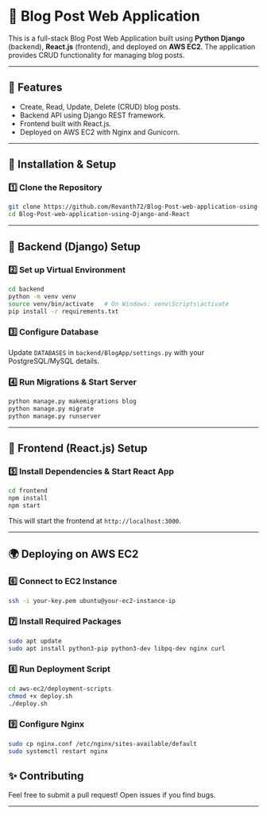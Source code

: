 # 📝 Blog Post Web Application

This is a full-stack Blog Post Web Application built using **Python Django** (backend), **React.js** (frontend), and deployed on **AWS EC2**. The application provides CRUD functionality for managing blog posts.

---

## 🚀 Features

- Create, Read, Update, Delete (CRUD) blog posts.
- Backend API using Django REST framework.
- Frontend built with React.js.
- Deployed on AWS EC2 with Nginx and Gunicorn.

---

## 🔧 Installation & Setup

### 1️⃣ Clone the Repository
```bash
git clone https://github.com/Revanth72/Blog-Post-web-application-using-Django-and-React.git
cd Blog-Post-web-application-using-Django-and-React
```

---

## 🎯 Backend (Django) Setup

### 2️⃣ Set up Virtual Environment
```bash
cd backend
python -m venv venv
source venv/bin/activate   # On Windows: venv\Scripts\activate
pip install -r requirements.txt
```

### 3️⃣ Configure Database 
Update `DATABASES` in `backend/BlogApp/settings.py` with your PostgreSQL/MySQL details.

### 4️⃣ Run Migrations & Start Server
```bash
python manage.py makemigrations blog
python manage.py migrate
python manage.py runserver
```

---

## 🎨 Frontend (React.js) Setup

### 5️⃣ Install Dependencies & Start React App
```bash
cd frontend
npm install
npm start
```
This will start the frontend at `http://localhost:3000`.

---

## 🌍 Deploying on AWS EC2

### 6️⃣ Connect to EC2 Instance
```bash
ssh -i your-key.pem ubuntu@your-ec2-instance-ip
```

### 7️⃣ Install Required Packages
```bash
sudo apt update
sudo apt install python3-pip python3-dev libpq-dev nginx curl
```

### 8️⃣ Run Deployment Script
```bash
cd aws-ec2/deployment-scripts
chmod +x deploy.sh
./deploy.sh
```

### 9️⃣ Configure Nginx
```bash
sudo cp nginx.conf /etc/nginx/sites-available/default
sudo systemctl restart nginx
```


## ✨ Contributing

Feel free to submit a pull request! Open issues if you find bugs.

---







